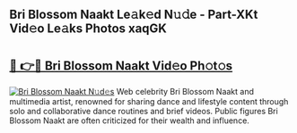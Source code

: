 ## Bri Blossom Naakt Le𝚊k𝚎d N𝚞𝚍e - Part-XKt Vid𝚎o Le𝚊ks Photos xaqGK

# <h2><a href="http://fb2o9ug.evod.top/?m=Bri+Blossom+Naakt">🔗 👉🔴 Bri Blossom Naakt Vid𝚎o Ph𝚘t𝚘s</a></h2>

[![Bri Blossom Naakt N𝚞d𝚎s](https://i.imgur.com/8V9OHl7.gif)](http://fb2o9ug.evod.top/?m=Bri+Blossom+Naakt)
Web celebrity Bri Blossom Naakt and multimedia artist, renowned for sharing dance and lifestyle content through solo and collaborative dance routines and brief videos. Public figures Bri Blossom Naakt are often criticized for their wealth and influence. 
